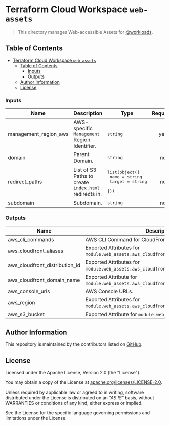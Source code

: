 # Terraform Cloud Workspace `web-assets`

> This directory manages Web-accessible Assets for [@workloads](https://github.com/workloads).

## Table of Contents

<!-- TOC -->
* [Terraform Cloud Workspace `web-assets`](#terraform-cloud-workspace-web-assets)
  * [Table of Contents](#table-of-contents)
    * [Inputs](#inputs)
    * [Outputs](#outputs)
  * [Author Information](#author-information)
  * [License](#license)
<!-- TOC -->

<!-- BEGIN_TF_DOCS -->
### Inputs

| Name | Description | Type | Required |
|------|-------------|------|:--------:|
| management_region_aws | AWS-specific `Management` Region Identifier. | `string` | yes |
| domain | Parent Domain. | `string` | no |
| redirect_paths | List of S3 Paths to create `index.html` redirects in. | <pre>list(object({<br>    name   = string<br>    target = string<br>  }))</pre> | no |
| subdomain | Subdomain. | `string` | no |

### Outputs

| Name | Description |
|------|-------------|
| aws_cli_commands | AWS CLI Command for CloudFront operations. |
| aws_cloudfront_aliases | Exported Attributes for `module.web_assets.aws_cloudfront_distribution.aliases`. |
| aws_cloudfront_distribution_id | Exported Attributes for `module.web_assets.aws_cloudfront_distribution.id`. |
| aws_cloudfront_domain_name | Exported Attribute for `module.web_assets.aws_cloudfront_distribution.domain_name`. |
| aws_console_urls | AWS Console URLs. |
| aws_region | Exported Attributes for `module.web_assets.aws_cloudfront_distribution.aliases`. |
| aws_s3_bucket | Exported Attribute for `module.web_assets.aws_s3_bucket`. |
<!-- END_TF_DOCS -->

## Author Information

This repository is maintained by the contributors listed on [GitHub](https://github.com/workloads/web-assets/graphs/contributors).

## License

Licensed under the Apache License, Version 2.0 (the "License").

You may obtain a copy of the License at [apache.org/licenses/LICENSE-2.0](http://www.apache.org/licenses/LICENSE-2.0).

Unless required by applicable law or agreed to in writing, software distributed under the License is distributed on an _"AS IS"_ basis, without WARRANTIES or conditions of any kind, either express or implied.

See the License for the specific language governing permissions and limitations under the License.

